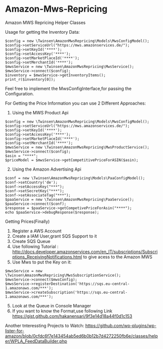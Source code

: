 # Amazon-Mws-Repricing
Amazon MWS Repricing Helper Classes

Usage for getting the Inventory Data:
```
$config = new \Twinsen\AmazonMwsRepricing\Models\MwsConfigModel();
$config->setServiceUrl("https://mws.amazonservices.de/");
$config->setKeyId('****');
$config->setAccessKey('****');
$config->setMarketPlaceId('****');
$config->setMerchantId('****');
$mwsService = new \Twinsen\AmazonMwsRepricing\MwsService();
$mwsService->connect($config);
$inventory = $mwsService->getInventoryItems();
print_r($inventory[0]);
```

Feel free to implement the MwsConfigInterface,for passing the Configuration.


For Getting the Price Information you can use 2 Different Approaches:
1. Using the MWS Product Api
```
$config = new \Twinsen\AmazonMwsRepricing\Models\MwsConfigModel();
$config->setServiceUrl("https://mws.amazonservices.de/");
$config->setKeyId('****');
$config->setAccessKey('****');
$config->setMarketPlaceId('****');
$config->setMerchantId('****');
$mwsService = new \Twinsen\AmazonMwsRepricing\MwsProductService();
$mwsService->connect($config);
$asin = "****";
$priceModel = $mwsService->getCompetitivePriceForASIN($asin);
```
2. Using the Amazon Advertising Api
```
$conf = new \Twinsen\AmazonMwsRepricing\Models\PaaConfigModel();
$conf->setCountry('de');
$conf->setAccessKey("***");
$conf->setSecretKey("***");
$conf->setAssociateTag("***");
$paaService = new \Twinsen\AmazonMwsRepricing\PaaService();
$paaService->connect($conf);
$response = $paaService->getCompetivePriceForAsin("****");
echo $paaService->debugResponse($response);
```



Getting Prices(Finally)
1. Register a AWS Account
2. Create a IAM User,grant SQS Support to it
3. Create SQS Queue
3. Use following Tutorial : http://docs.developer.amazonservices.com/en_IT/subscriptions/Subscriptions_ReceivingNotifications.html to give acess to the Amazon MWS
4. Use Mws to put the Key on it:

```
$mwsService = new \Twinsen\AmazonMwsRepricing\MwsSubscriptionService();
$mwsService->connect($mwsConfig);
$mwsService->registerDestination('https://sqs.eu-central-1.amazonaws.com/***');
$mwsService->createSubscription('https://sqs.eu-central-1.amazonaws.com/***');
```
5. Look at the Queue in Console Manager
6. If you want to know the Format,use following Link
https://gist.github.com/hakanensari/9f3e14d18a44f0d1c153


Another tnteressting Projects to Watch:
https://github.com/wp-plugins/wp-lister-for-amazon/blob/0cfdc6f7e143454ab5ed6b0b12b7d4272250fb6e/classes/helper/WPLA_FeedDataBuilder.php




